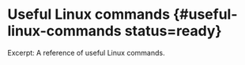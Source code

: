 # Useful Linux commands {#useful-linux-commands status=ready}

Excerpt: A reference of useful Linux commands.

<minitoc levels="2"/>

